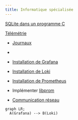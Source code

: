 ```yaml
---
title: Informatique spécialisée
---
```


[SQLite dans un programme C](sqlite)

[Télémétrie](telemetry)
- [Journaux](log) 
- 

- [Installation de Grafana](grafana) 
- [Installation de Loki](log/loki)
- [Installation de Prometheus](prometheus)
- Implémenter [libprom](libprom)
- [Communication réseau](net)

```mermaid
graph LR;
  A(Grafana) --> B(Loki)
```




<script type="module">
  import mermaid from 'https://cdn.jsdelivr.net/npm/mermaid@11/dist/mermaid.esm.min.mjs';
  mermaid.initialize({ startOnLoad: true });
  await mermaid.run({
  querySelector: '.language-mermaid',
});
</script>
